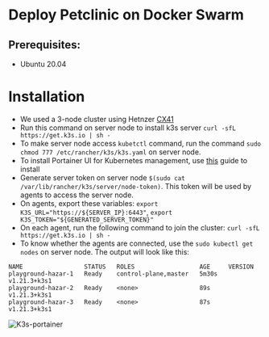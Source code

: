 # Deploy Petclinic on Docker Swarm

## Prerequisites:
- Ubuntu 20.04

# Installation
- We used a 3-node cluster using Hetnzer [CX41](https://www.hetzner.com/cloud)
- Run this command on server node to install k3s server `curl -sfL https://get.k3s.io | sh -`
- To make server node access `kubetctl` command, run the command `sudo chmod 777 /etc/rancher/k3s/k3s.yaml` on server node.
- To install Portainer UI for Kubernetes management, use [this](https://documentation.portainer.io/v2.0/deploy/ceinstallk8s/) guide to install 
- Generate server token on server node `$(sudo cat /var/lib/rancher/k3s/server/node-token)`. This token will be used by agents to access the server node.
- On agents, export these variables: `export K3S_URL="https://${SERVER_IP}:6443"`, `export K3S_TOKEN="${GENERATED_SERVER_TOKEN}"`
- On each agent, run the following command to join the cluster: `curl -sfL https://get.k3s.io | sh -`
- To know whether the agents are connected, use the `sudo kubectl get nodes` on server node. The output will look like this:
```shell
NAME                 STATUS   ROLES                  AGE     VERSION
playground-hazar-1   Ready    control-plane,master   5m30s   v1.21.3+k3s1
playground-hazar-2   Ready    <none>                 89s     v1.21.3+k3s1
playground-hazar-3   Ready    <none>                 87s     v1.21.3+k3s1
```
![K3s-portainer](https://github.com/AzarguNazari/modifed-petclinic-application/blob/master/media/k3s-portainer.png)

